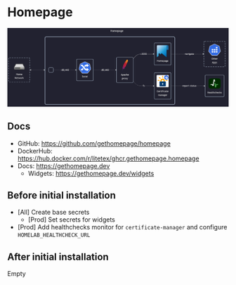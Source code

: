 # Homepage

![diagram](../../docs/diagrams/out/apps/homepage.png)

## Docs

- GitHub: <https://github.com/gethomepage/homepage>
- DockerHub: <https://hub.docker.com/r/litetex/ghcr.gethomepage.homepage>
- Docs: <https://gethomepage.dev>
    - Widgets: <https://gethomepage.dev/widgets>

## Before initial installation

- \[All\] Create base secrets
    - \[Prod\] Set secrets for widgets
- \[Prod\] Add healthchecks monitor for `certificate-manager` and configure `HOMELAB_HEALTHCHECK_URL`

## After initial installation

Empty
